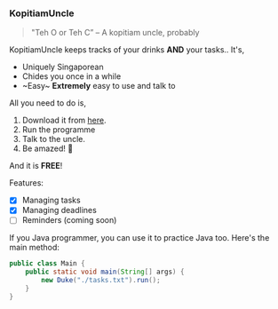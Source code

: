 ### KopitiamUncle

> "Teh O or Teh C” – A kopitiam uncle, probably

KopitiamUncle keeps tracks of your drinks **AND** your tasks.. It's,

* Uniquely Singaporean
* Chides you once in a while
* ~Easy~ **Extremely** easy to use and talk to

All you need to do is,

1. Download it from [here](https://github.com/zhangchengchuan/ip/releases/tag/A-Jar).
1. Run the programme
1. Talk to the uncle.
1. Be amazed! 🤯 

And it is **FREE**!

Features:

- [X]  Managing tasks
- [X]  Managing deadlines
- [ ]  Reminders (coming soon)

If you Java programmer, you can use it to practice Java too. Here's the main method:

```java
public class Main {
    public static void main(String[] args) {
        new Duke("./tasks.txt").run();
    }
}
```

